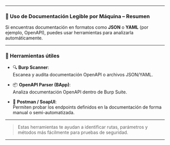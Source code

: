 
---

### 🤖 Uso de Documentación Legible por Máquina – Resumen

Si encuentras documentación en formatos como **JSON** o **YAML** (por ejemplo, OpenAPI), puedes usar herramientas para analizarla automáticamente.

---

### 🧰 Herramientas útiles

- 🔍 **Burp Scanner**:  
    Escanea y audita documentación OpenAPI o archivos JSON/YAML.
    
- 📦 **OpenAPI Parser (BApp)**:  
    Analiza documentación OpenAPI dentro de Burp Suite.
    
- 🧪 **Postman / SoapUI**:  
    Permiten probar los endpoints definidos en la documentación de forma manual o semi-automatizada.
    

---

> Estas herramientas te ayudan a identificar rutas, parámetros y métodos más fácilmente para pruebas de seguridad.

---

